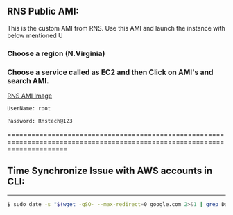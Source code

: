 ## RNS Public AMI:

This is the custom AMI from RNS. Use this AMI and launch the instance with below mentioned U

### Choose a region (N.Virginia)

### Choose a service called as EC2 and then Click on AMI's and search AMI.

[RNS AMI Image](https://console.aws.amazon.com/ec2/home?region=us-east-1#Images:visibility=public-images;ownerAlias=978735513005;sort=name)

```bash
UserName: root

Password: Rnstech@123
```


===========================================================================================================================

## Time Synchronize Issue with AWS accounts in CLI:
----------------------------------------------------
```bash
$ sudo date -s "$(wget -qSO- --max-redirect=0 google.com 2>&1 | grep Date: | cut -d' ' -f5-8)Z"
```
